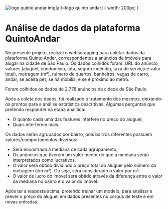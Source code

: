 ![logo quinto andar](https://upload.wikimedia.org/wikipedia/commons/5/56/QuintoAndar-Logo-Blue-hor.png)
img[alt=logo quinto andar] { width: 200px; }

# Análise de dados da plataforma QuintoAndar
No presente projeto, realizei o webscrapping para coletar dados da plataforma Quinto Andar, correspondentes a anúncios de imóveis para alugar na cidade de São Paulo.
Os dados colhidos foram: URL do anúncio, valores (aluguel, condomínio, iptu, seguro incêndio, taxa de serviço e valor total), metragem (m²), número de quartos, banheiros, vagas de carro, andar, se aceita pet, se há mobília, e se é próximo ao metrô.

Foram colhidos os dados de 2.778 anúncios da cidade de São Paulo.

Após a coleta dos dados, foi realizado o tratamento dos mesmos, deixando-os prontos para a análise estatística descritivas. Algumas perguntas que pretendo responder na etapa analítica:
- O quanto cada uma das features interfere no preço do aluguel;
- Quais interferem mais.

Os dados serão agrupados por bairro, pois bairros diferentes possuem valores/comportamentos diversos:
- Será encontrada a mediana de cada agrupamento;
- Os anúncios que tiverem um valor menor do que a mediana serão interpretados como lucrativos. 
- O valor será obtido dividindo o preço total do aluguel pelo número da metragem (em m²). Ou seja, será considerado o valor por m².
- O valor de lucro do imóvel será obtido através da diferença entre o valor da mediana no bairro e o valor do imóvel.

Após ter a resposta acima, pretendo treinar um modelo, para analisar e prever o preço do aluguel em dados presentes no corpus de teste e em novas entradas.
